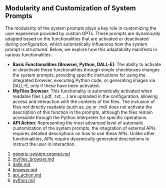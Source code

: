 ## **Modularity and Customization of System Prompts**

The modularity of the system prompts plays a key role in customizing the user experience provided by custom GPTs. These prompts are dynamically adapted based on the functionalities that are activated or deactivated during configuration, which automatically influences how the system prompt is structured. Below, we explore how this adaptability manifests in various functionalities:

- **Basic Functionalities (Browser, Python, DALL-E)**: The ability to activate or deactivate these functionalities through simple checkboxes changes the system prompts, providing specific instructions for using the integrated browser, executing Python code, or generating images via DALL-E, only if these have been activated.
- **MyFiles Browser**: This functionality is automatically activated when readable files (.pdf, .txt, ...) are uploaded in the configuration, allowing access and interaction with the contents of the files. The inclusion of files not directly readable (such as .py or .md) does not activate the description of this function in the prompts, although the files remain accessible through the Python interpreter for specific operations.
- **API Action**: Representing the most advanced level of automatic customization of the system prompts, the integration of external APIs requires detailed descriptions on how to use these APIs. Unlike other functionalities, APIs require dynamically generated descriptions to instruct the user in interaction.



1. [generic-system-prompt.md](./generic-system-prompt.md)
2. [myfiles_browser.md](./myfiles_browser.md)
3. [dalle.md](./dalle.md)
4. [browser.md](./browser.md)
5. [api_action.md](./api_action.md)
6. [python.md](./python.md)
